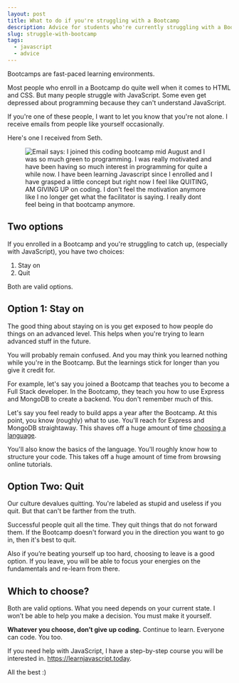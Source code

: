 ```yaml
---
layout: post
title: What to do if you're struggling with a Bootcamp
description: Advice for students who're currently struggling with a Bootcamp.
slug: struggle-with-bootcamp
tags:
  - javascript
  - advice
---
```


Bootcamps are fast-paced learning environments.

Most people who enroll in a Bootcamp do quite well when it comes to HTML and CSS. But many people struggle with JavaScript. Some even get depressed about programming because they can't understand JavaScript.

If you're one of these people, I want to let you know that you're not alone. I receive emails from people like yourself occasionally.

Here's one I received from Seth.

<figure role="figure"><img src="/images/2019/bootcamp/seth.png" alt="Email says: I joined this coding bootcamp mid August and I was so much green to programming. I was really motivated and have been having so much interest in programming for quite a while now. I have been learning Javascript since I enrolled and I have grasped a little concept but right now I feel like QUITING, AM GIVING UP on coding. I don't feel the motivation anymore like I no longer get what the facilitator is saying. I really dont feel being in that bootcamp anymore. "></figure>

 <!-- more -->

## Two options

If you enrolled in a Bootcamp and you're struggling to catch up, (especially with JavaScript), you have two choices:

1. Stay on
2. Quit

Both are valid options.

## Option 1: Stay on

The good thing about staying on is you get exposed to how people do things on an advanced level. This helps when you're trying to learn advanced stuff in the future.

You will probably remain confused. And you may think you learned nothing while you're in the Bootcamp. But the learnings stick for longer than you give it credit for.

For example, let's say you joined a Bootcamp that teaches you to become a Full Stack developer. In the Bootcamp, they teach you how to use Express and MongoDB to create a backend. You don't remember much of this.

Let's say you feel ready to build apps a year after the Bootcamp. At this point, you know (roughly) what to use. You'll reach for Express and MongoDB straightaway. This shaves off a huge amount of time [choosing a language][1].

You'll also know the basics of the language. You'll roughly know how to structure your code. This takes off a huge amount of time from browsing online tutorials.

## Option Two: Quit

Our culture devalues quitting. You're labeled as stupid and useless if you quit. But that can't be farther from the truth.

Successful people quit all the time. They quit things that do not forward them. If the Bootcamp doesn't forward you in the direction you want to go in, then it's best to quit.

Also if you’re beating yourself up too hard, choosing to leave is a good option. If you leave, you will be able to focus your energies on the fundamentals and re-learn from there.

## Which to choose?

Both are valid options. What you need depends on your current state. I won’t be able to help you make a decision. You must make it yourself.

**Whatever you choose, don’t give up coding.** Continue to learn. Everyone can code. You too.

If you need help with JavaScript, I have a step-by-step course you will be interested in. https://learnjavascript.today.

All the best :)

[1]: https://zellwk.com/blog/languages-to-learn/
